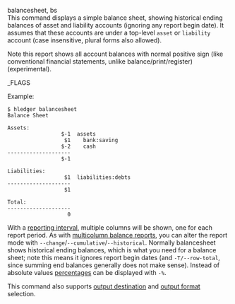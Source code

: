 balancesheet, bs\
This command displays a simple balance sheet, showing historical ending
balances of asset and liability accounts (ignoring any report begin date).
It assumes that these accounts are under a top-level `asset` or `liability`
account (case insensitive, plural forms also  allowed).

Note this report shows all account balances with normal positive sign
(like conventional financial statements, unlike balance/print/register)
(experimental).

_FLAGS

Example:

```shell
$ hledger balancesheet
Balance Sheet

Assets:
                 $-1  assets
                  $1    bank:saving
                 $-2    cash
--------------------
                 $-1

Liabilities:
                  $1  liabilities:debts
--------------------
                  $1

Total:
--------------------
                   0
```

With a [reporting interval](#reporting-interval), multiple columns
will be shown, one for each report period.
As with [multicolumn balance reports](#multicolumn-balance-reports),
you can alter the report mode with `--change`/`--cumulative`/`--historical`.
Normally balancesheet shows historical ending balances, which is what
you need for a balance sheet; note this means it ignores report begin
dates (and `-T/--row-total`, since summing end balances generally does not make sense).
Instead of absolute values [percentages](#percentages) can be displayed
with `-%`.

This command also supports
[output destination](hledger.html#output-destination) and
[output format](hledger.html#output-format) selection.
